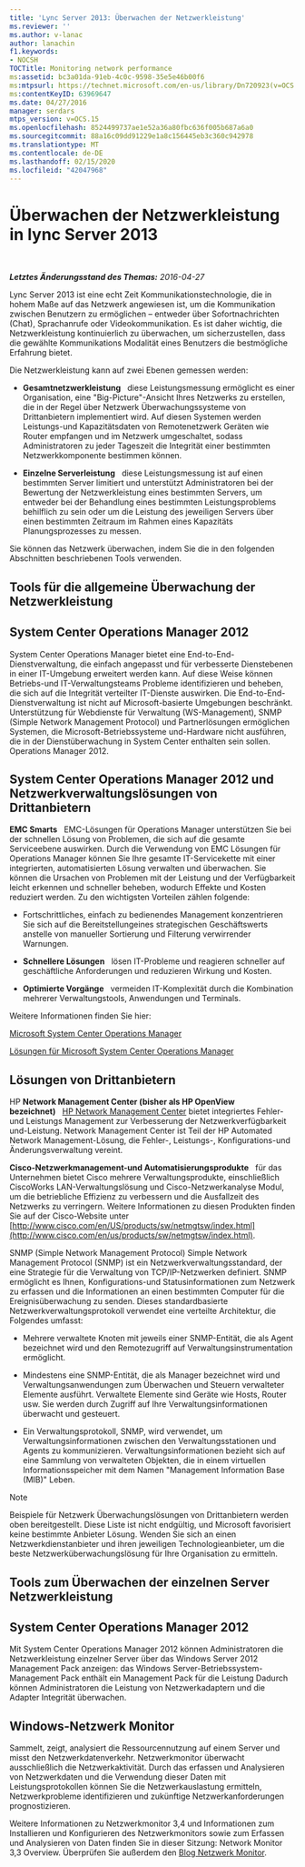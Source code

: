 ```yaml
---
title: 'Lync Server 2013: Überwachen der Netzwerkleistung'
ms.reviewer: ''
ms.author: v-lanac
author: lanachin
f1.keywords:
- NOCSH
TOCTitle: Monitoring network performance
ms:assetid: bc3a01da-91eb-4c0c-9598-35e5e46b00f6
ms:mtpsurl: https://technet.microsoft.com/en-us/library/Dn720923(v=OCS.15)
ms:contentKeyID: 63969647
ms.date: 04/27/2016
manager: serdars
mtps_version: v=OCS.15
ms.openlocfilehash: 8524499737ae1e52a36a80fbc636f005b687a6a0
ms.sourcegitcommit: 88a16c09dd91229e1a8c156445eb3c360c942978
ms.translationtype: MT
ms.contentlocale: de-DE
ms.lasthandoff: 02/15/2020
ms.locfileid: "42047968"
---
```

<div data-xmlns="http://www.w3.org/1999/xhtml">

<div class="topic" data-xmlns="http://www.w3.org/1999/xhtml" data-msxsl="urn:schemas-microsoft-com:xslt" data-cs="http://msdn.microsoft.com/">

<div data-asp="http://msdn2.microsoft.com/asp">

# <a name="monitoring-network-performance-in-lync-server-2013"></a>Überwachen der Netzwerkleistung in lync Server 2013

</div>

<div id="mainSection">

<div id="mainBody">

<span> </span>

_**Letztes Änderungsstand des Themas:** 2016-04-27_

Lync Server 2013 ist eine echt Zeit Kommunikationstechnologie, die in hohem Maße auf das Netzwerk angewiesen ist, um die Kommunikation zwischen Benutzern zu ermöglichen – entweder über Sofortnachrichten (Chat), Sprachanrufe oder Videokommunikation. Es ist daher wichtig, die Netzwerkleistung kontinuierlich zu überwachen, um sicherzustellen, dass die gewählte Kommunikations Modalität eines Benutzers die bestmögliche Erfahrung bietet.

Die Netzwerkleistung kann auf zwei Ebenen gemessen werden:

  - **Gesamtnetzwerkleistung**   diese Leistungsmessung ermöglicht es einer Organisation, eine "Big-Picture"-Ansicht Ihres Netzwerks zu erstellen, die in der Regel über Netzwerk Überwachungssysteme von Drittanbietern implementiert wird. Auf diesen Systemen werden Leistungs-und Kapazitätsdaten von Remotenetzwerk Geräten wie Router empfangen und im Netzwerk umgeschaltet, sodass Administratoren zu jeder Tageszeit die Integrität einer bestimmten Netzwerkkomponente bestimmen können.

  - **Einzelne Serverleistung**   diese Leistungsmessung ist auf einen bestimmten Server limitiert und unterstützt Administratoren bei der Bewertung der Netzwerkleistung eines bestimmten Servers, um entweder bei der Behandlung eines bestimmten Leistungsproblems behilflich zu sein oder um die Leistung des jeweiligen Servers über einen bestimmten Zeitraum im Rahmen eines Kapazitäts Planungsprozesses zu messen.

Sie können das Netzwerk überwachen, indem Sie die in den folgenden Abschnitten beschriebenen Tools verwenden.

<div>

## <a name="tools-for-overall-network-performance-monitoring"></a>Tools für die allgemeine Überwachung der Netzwerkleistung

<div>

## <a name="system-center-operations-manager-2012"></a>System Center Operations Manager 2012

System Center Operations Manager bietet eine End-to-End-Dienstverwaltung, die einfach angepasst und für verbesserte Dienstebenen in einer IT-Umgebung erweitert werden kann. Auf diese Weise können Betriebs-und IT-Verwaltungsteams Probleme identifizieren und beheben, die sich auf die Integrität verteilter IT-Dienste auswirken. Die End-to-End-Dienstverwaltung ist nicht auf Microsoft-basierte Umgebungen beschränkt. Unterstützung für Webdienste für Verwaltung (WS-Management), SNMP (Simple Network Management Protocol) und Partnerlösungen ermöglichen Systemen, die Microsoft-Betriebssysteme und-Hardware nicht ausführen, die in der Dienstüberwachung in System Center enthalten sein sollen. Operations Manager 2012.

</div>

<div>

## <a name="system-center-operations-manager-2012-and-third-party-network-management-solutions"></a>System Center Operations Manager 2012 und Netzwerkverwaltungslösungen von Drittanbietern

**EMC Smarts**   EMC-Lösungen für Operations Manager unterstützen Sie bei der schnellen Lösung von Problemen, die sich auf die gesamte Serviceebene auswirken. Durch die Verwendung von EMC Lösungen für Operations Manager können Sie Ihre gesamte IT-Servicekette mit einer integrierten, automatisierten Lösung verwalten und überwachen. Sie können die Ursachen von Problemen mit der Leistung und der Verfügbarkeit leicht erkennen und schneller beheben, wodurch Effekte und Kosten reduziert werden. Zu den wichtigsten Vorteilen zählen folgende:

  - Fortschrittliches, einfach zu bedienendes Management konzentrieren Sie sich auf die Bereitstellungeines strategischen Geschäftswerts anstelle von manueller Sortierung und Filterung verwirrender Warnungen.

  - **Schnellere Lösungen**   lösen IT-Probleme und reagieren schneller auf geschäftliche Anforderungen und reduzieren Wirkung und Kosten.

  - **Optimierte Vorgänge**   vermeiden IT-Komplexität durch die Kombination mehrerer Verwaltungstools, Anwendungen und Terminals.

Weitere Informationen finden Sie hier:

[Microsoft System Center Operations Manager](http://go.microsoft.com/fwlink/p/?linkid=243651)

[Lösungen für Microsoft System Center Operations Manager](http://www.emc.com/collateral/software/data-sheet/h6135-server-manager-ds.pdf)

</div>

<div>

## <a name="third-party-solutions"></a>Lösungen von Drittanbietern

HP **Network Management Center (bisher als HP OpenView bezeichnet)**   [HP Network Management Center](http://www8.hp.com/us/en/software-solutions/network-management/index.html?%26zn=bto%26cp=1-11-15-119_4000_100__) bietet integriertes Fehler-und Leistungs Management zur Verbesserung der Netzwerkverfügbarkeit und-Leistung. Network Management Center ist Teil der HP Automated Network Management-Lösung, die Fehler-, Leistungs-, Konfigurations-und Änderungsverwaltung vereint.

**Cisco-Netzwerkmanagement-und Automatisierungsprodukte**   für das Unternehmen bietet Cisco mehrere Verwaltungsprodukte, einschließlich CiscoWorks LAN-Verwaltungslösung und Cisco-Netzwerkanalyse Modul, um die betriebliche Effizienz zu verbessern und die Ausfallzeit des Netzwerks zu verringern. Weitere Informationen zu diesen Produkten finden Sie auf der Cisco-Website unter [http://www.cisco.com/en/US/products/sw/netmgtsw/index.html](http://www.cisco.com/en/us/products/sw/netmgtsw/index.html).

SNMP (Simple Network Management Protocol) Simple Network Management Protocol (SNMP) ist ein Netzwerkverwaltungsstandard, der eine Strategie für die Verwaltung von TCP/IP-Netzwerken definiert. SNMP ermöglicht es Ihnen, Konfigurations-und Statusinformationen zum Netzwerk zu erfassen und die Informationen an einen bestimmten Computer für die Ereignisüberwachung zu senden. Dieses standardbasierte Netzwerkverwaltungsprotokoll verwendet eine verteilte Architektur, die Folgendes umfasst:

  - Mehrere verwaltete Knoten mit jeweils einer SNMP-Entität, die als Agent bezeichnet wird und den Remotezugriff auf Verwaltungsinstrumentation ermöglicht.

  - Mindestens eine SNMP-Entität, die als Manager bezeichnet wird und Verwaltungsanwendungen zum Überwachen und Steuern verwalteter Elemente ausführt. Verwaltete Elemente sind Geräte wie Hosts, Router usw. Sie werden durch Zugriff auf Ihre Verwaltungsinformationen überwacht und gesteuert.

  - Ein Verwaltungsprotokoll, SNMP, wird verwendet, um Verwaltungsinformationen zwischen den Verwaltungsstationen und Agents zu kommunizieren. Verwaltungsinformationen bezieht sich auf eine Sammlung von verwalteten Objekten, die in einem virtuellen Informationsspeicher mit dem Namen "Management Information Base (MIB)" Leben.

<div>


> [!NOTE]  
> Beispiele für Netzwerk Überwachungslösungen von Drittanbietern werden oben bereitgestellt. Diese Liste ist nicht endgültig, und Microsoft favorisiert keine bestimmte Anbieter Lösung. Wenden Sie sich an einen Netzwerkdienstanbieter und ihren jeweiligen Technologieanbieter, um die beste Netzwerküberwachungslösung für Ihre Organisation zu ermitteln.



</div>

</div>

</div>

<div>

## <a name="tools-for-monitoring-individual-server-network-performance"></a>Tools zum Überwachen der einzelnen Server Netzwerkleistung

<div>

## <a name="system-center-operations-manager-2012"></a>System Center Operations Manager 2012

Mit System Center Operations Manager 2012 können Administratoren die Netzwerkleistung einzelner Server über das Windows Server 2012 Management Pack anzeigen: das Windows Server-Betriebssystem-Management Pack enthält ein Management Pack für die Leistung Dadurch können Administratoren die Leistung von Netzwerkadaptern und die Adapter Integrität überwachen.

</div>

<div>

## <a name="windows-network-monitor"></a>Windows-Netzwerk Monitor

Sammelt, zeigt, analysiert die Ressourcennutzung auf einem Server und misst den Netzwerkdatenverkehr. Netzwerkmonitor überwacht ausschließlich die Netzwerkaktivität. Durch das erfassen und Analysieren von Netzwerkdaten und die Verwendung dieser Daten mit Leistungsprotokollen können Sie die Netzwerkauslastung ermitteln, Netzwerkprobleme identifizieren und zukünftige Netzwerkanforderungen prognostizieren.

Weitere Informationen zu Netzwerkmonitor 3,4 und Informationen zum Installieren und Konfigurieren des Netzwerkmonitors sowie zum Erfassen und Analysieren von Daten finden Sie in dieser Sitzung: Network Monitor 3,3 Overview. Überprüfen Sie außerdem den [Blog Netzwerk Monitor](http://blogs.technet.com/b/netmon/).

</div>

</div>

</div>

<span> </span>

</div>

</div>

</div>

